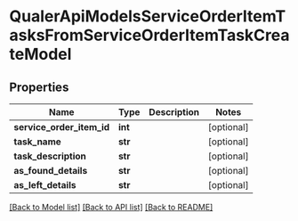 # QualerApiModelsServiceOrderItemTasksFromServiceOrderItemTaskCreateModel

## Properties
Name | Type | Description | Notes
------------ | ------------- | ------------- | -------------
**service_order_item_id** | **int** |  | [optional] 
**task_name** | **str** |  | [optional] 
**task_description** | **str** |  | [optional] 
**as_found_details** | **str** |  | [optional] 
**as_left_details** | **str** |  | [optional] 

[[Back to Model list]](../README.md#documentation-for-models) [[Back to API list]](../README.md#documentation-for-api-endpoints) [[Back to README]](../README.md)

